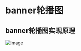 # banner轮播图
## banner轮播图实现原理

![image](https://github.com/zhangxinmei/banner/raw/master/banner-img/img/b1.png)


